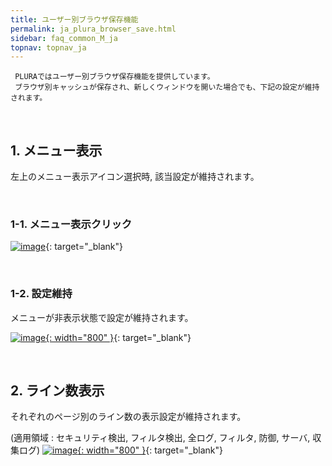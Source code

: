 ```yaml
---
title: ユーザー別ブラウザ保存機能
permalink: ja_plura_browser_save.html
sidebar: faq_common_M_ja
topnav: topnav_ja
---
```


     PLURAではユーザー別ブラウザ保存機能を提供しています。
     ブラウザ別キャッシュが保存され、新しくウィンドウを開いた場合でも、下記の設定が維持されます。

<br />

## 1. メニュー表示

左上のメニュー表示アイコン選択時, 該当設定が維持されます。

<br />

### 1-1. メニュー表示クリック

[![image](/docs/images/Additianal/plura_b/1.png)](/docs/images/Additianal/plura_b/1.png){: target="_blank"}

<br />

### 1-2. 設定維持

メニューが非表示状態で設定が維持されます。

[![image](/docs/images/Additianal/plura_b/2.png){: width="800" }](/docs/images/Additianal/plura_b/2.png){: target="_blank"}

<br />

## 2. ライン数表示 

それぞれのページ別のライン数の表示設定が維持されます。

(適用領域 : セキュリティ検出, フィルタ検出, 全ログ, フィルタ, 防御, サーバ, 収集ログ)
[![image](/docs/images/Additianal/plura_b/3.png){: width="800" }](/docs/images/Additianal/plura_b/3.png){: target="_blank"}